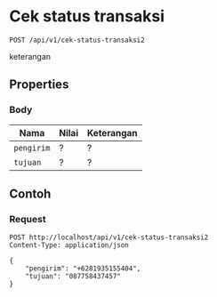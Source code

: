 # Cek status transaksi
```http
POST /api/v1/cek-status-transaksi2
```
keterangan
## Properties
### Body
Nama  | Nilai | Keterangan
--- | --- | ---
<code>pengirim</code> | ? | ?
<code>tujuan</code> | ? | ?

## Contoh

### Request
```http
POST http://localhost/api/v1/cek-status-transaksi2
Content-Type: application/json

{
    "pengirim": "+6281935155404",
    "tujuan": "087758437457"
}
```
